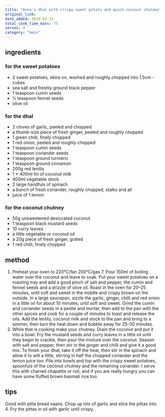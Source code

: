 ```yaml
---
title: "Anna's dhal with crispy sweet potato and quick coconut chutney"
original_link:
date_added: 2020-03-31
total_cook_time_mins: 75
serves: 4
category: "main"
---
```


## ingredients

### for the sweet potatoes

- 2 sweet potatoes, skins on, washed and roughly chopped into 1.5cm - cubes
- sea salt and freshly ground black pepper
- 1 teaspoon cumin seeds
- 1⁄2 teaspoon fennel seeds
- olive oil

### for the dhal

- 2 cloves of garlic, peeled and chopped
- a thumb-size piece of fresh ginger, peeled and roughly chopped
- 1 green chilli, finely chopped
- 1 red onion, peeled and roughly chopped
- 1 teaspoon cumin seeds
- 1 teaspoon coriander seeds
- 1 teaspoon ground turmeric
- 1 teaspoon ground cinnamon
- 200g red lentils
- 1 × 400ml tin of coconut milk
- 400ml vegetable stock
- 2 large handfuls of spinach
- a bunch of fresh coriander, roughly chopped, stalks and all
- juice of 1 lemon

### for the coconut chutney

- 50g unsweetened desiccated coconut
- 1 teaspoon black mustard seeds
- 10 curry leaves
- a little vegetable or coconut oil
- a 20g piece of fresh ginger, grated
- 1 red chilli, finely chopped

## method

1. Preheat your oven to 220°C/fan 200°C/gas 7. Pour 150ml of boiling water over the coconut and leave to soak. Put your sweet potatoes on a roasting tray and add a good pinch of salt and pepper, the cumin and fennel seeds and a drizzle of olive oil. Roast in the oven for 20–25 minutes, until soft and sweet in the middle and crispy brown on the outside. In a large saucepan, sizzle the garlic, ginger, chilli and red onion in a little oil for about 10 minutes, until soft and sweet. Grind the cumin and coriander seeds in a pestle and mortar, then add to the pan with the other spices and cook for a couple of minutes to toast and release the oils. Add the lentils, coconut milk and stock to the pan and bring to a simmer, then turn the heat down and bubble away for 25–30 minutes.
2. While that is cooking make your chutney. Drain the coconut and put it into a bowl. Fry the mustard seeds and curry leaves in a little oil until they begin to crackle, then pour the mixture over the coconut. Season with salt and pepper, then stir in the ginger and chilli and give it a good mix. To finish your dhal, take it off the heat, then stir in the spinach and allow it to wilt a little, stirring in half the chopped coriander and the lemon juice too. Pile into bowls and top with the crispy sweet potatoes, spoonfuls of the coconut chutney and the remaining coriander. I serve this with charred chapattis or roti, and if you are really hungry you can have some fluffed brown basmati rice too.

## tips

Good with pitta bread naans. Chop up lots of garlic and slice the pittas into 4. Fry the pittas in oil with garlic until crispy.
